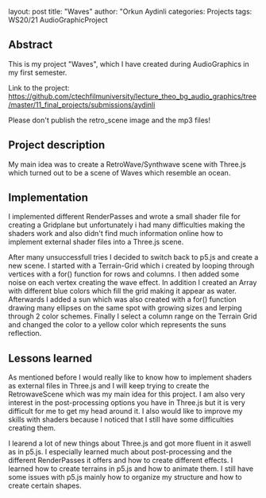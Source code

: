 layout: post
title: "Waves"
author: "Orkun Aydinli
categories: Projects
tags: WS20/21 AudioGraphicProject 


## Abstract
This is my project "Waves", which I have created during AudioGraphics in my first semester.

Link to the project: https://github.com/ctechfilmuniversity/lecture_theo_bg_audio_graphics/tree/master/11_final_projects/submissions/aydinli

Please don't publish the retro_scene image and the mp3 files!


## Project description
My main idea was to create a RetroWave/Synthwave scene with Three.js which turned out to be a scene of Waves which resemble an ocean.


## Implementation
I implemented different RenderPasses and wrote a small shader file for creating a Gridplane but unfortunately i had many difficulties making the shaders work and also didn't find much information online how to implement external shader files into a Three.js scene.

After many unsuccessfull tries I decided to switch back to p5.js and create a new scene. I started with a Terrain-Grid which i created by looping through vertices with a for() function for rows and columns. I then added some noise on each vertex creating the wave effect. In addition I created an Array with different blue colors which fill the grid making it appear as water. Afterwards I added a sun which was also created with a for() function drawing many ellipses on the same spot with growing sizes and lerping through 2 color schemes. Finally I select a column range on the Terrain Grid and changed the color to a yellow color which represents the suns reflection. 

## Lessons learned

As mentioned before I would really like to know how to implement shaders as external files in Three.js and I will keep trying to create the RetrowaveScene which was my main idea for this project. I am also very interest in the post-processing options you have in Three.js but it is very difficult for me to get my head around it. I also would like to improve my skills with shaders because I noticed that I still have some difficulties creating them. 

I learend a lot of new things about Three.js and got more fluent in it aswell as in p5.js. I especially learned much about post-processing and the different RenderPasses it offers and how to create different effects. I learned how to create terrains in p5.js and how to animate them. I still have some issues with p5.js mainly how to organize my structure and how to create certain shapes. 






